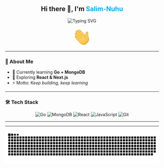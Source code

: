 <h2 align="center">
  Hi there 👋, I'm <span style="color:#00aced">Salim-Nuhu</span>
</h2>

<!-- Typing animation -->
<p align="center">
  <img src="https://readme-typing-svg.herokuapp.com?font=Fira+Code&weight=600&size=22&pause=1000&color=00aced&center=true&vCenter=true&width=500&lines=Backend+Dev+in+progress;Learning+Go+%26+MongoDB;Exploring+React+%26+Next.js;Keep+Building+Keep+Learning+⚡" alt="Typing SVG" />
</p>

<!-- Wave animation -->
<p align="center">
  <img src="https://raw.githubusercontent.com/ABSphreak/ABSphreak/master/gifs/Hi.gif" height="60" />
</p>

---

### 🚀 About Me  
- 🔭 Currently learning **Go + MongoDB**  
- 🌱 Exploring **React & Next.js**  
- ⚡ Motto: *Keep building, keep learning*  

---

### 🛠 Tech Stack  
<p align="center">
  <img src="https://cdn.jsdelivr.net/gh/devicons/devicon/icons/go/go-original.svg" height="40" alt="Go"/>
  <img src="https://cdn.jsdelivr.net/gh/devicons/devicon/icons/mongodb/mongodb-original.svg" height="40" alt="MongoDB"/>
  <img src="https://cdn.jsdelivr.net/gh/devicons/devicon/icons/react/react-original.svg" height="40" alt="React"/>
  <img src="https://cdn.jsdelivr.net/gh/devicons/devicon/icons/javascript/javascript-original.svg" height="40" alt="JavaScript"/>
  <img src="https://cdn.jsdelivr.net/gh/devicons/devicon/icons/git/git-original.svg" height="40" alt="Git"/>
</p>

---



---

<p align="center">
  <img src="https://raw.githubusercontent.com/Platane/snk/output/github-contribution-grid-snake.svg" alt="snake animation"/>
</p>
